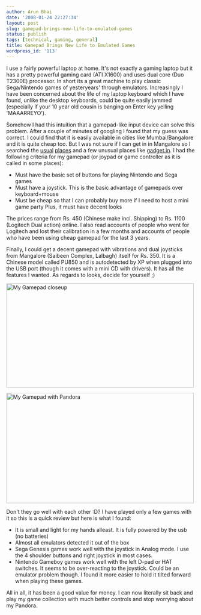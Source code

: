 ```yaml
---
author: Arun Bhai
date: '2008-01-24 22:27:34'
layout: post
slug: gamepad-brings-new-life-to-emulated-games
status: publish
tags: [technical, gaming, general]
title: Gamepad Brings New Life to Emulated Games
wordpress_id: '113'
---
```


I use a fairly powerful laptop at home. It's not exactly a gaming laptop but it has a pretty powerful gaming card (ATI X1600) and uses dual core (Duo T2300E) processor. In short its a great machine to play classic Sega/Nintendo games of yesteryears' through emulators. Increasingly I have been concerned about the life of my laptop keyboard which I have found, unlike the desktop keyboards, could be quite easily jammed (especially if your 10 year old cousin is banging on Enter key yelling 'MAAARREYO').

Somehow I had this intuition that a gamepad-like input device can solve this problem. After a couple of minutes of googling I found that my guess was correct. I could find that it is easily available in cities like Mumbai/Bangalore and it is quite cheap too. But I was not sure if I can get in in Mangalore so I searched the [usual](http://ebay.co.in/) [places](http://shopping.rediff.com/) and a few unusual places like [gadget.in](http://gadgets.in/). I had the following criteria for my gamepad (or joypad or game controller as it is called in some places):

* Must have the basic set of buttons for playing Nintendo and Sega games
* Must have a joystick. This is the basic advantage of gamepads over keyboard+mouse
* Must be cheap so that I can probably buy more if I need to host a mini game party
Plus, it must have decent looks

The prices range from Rs. 450 (Chinese make incl. Shipping) to Rs. 1100 (Logitech Dual action) online. I also read accounts of people who went for Logitech and lost their calibration in a few months and accounts of people who have been using cheap gamepad for the last 3 years.

Finally, I could get a decent gamepad with vibrations and dual joysticks from Mangalore (Saibeen Complex, Lalbagh) itself for Rs. 350. It is a Chinese model called PU850 and is autodetected by XP when plugged into the USB port (though it comes with a mini CD with drivers). It has all the features I wanted. As regards to looks, decide for yourself ;)

<a href="http://www.flickr.com/photos/arun_ravindran/2215166944/" title="My Gamepad closeup by ArunClickClick, on Flickr"><img src="http://farm3.static.flickr.com/2212/2215166944_98dac7e0ab.jpg" width="500" height="277" alt="My Gamepad closeup" /></a>

<a href="http://www.flickr.com/photos/arun_ravindran/2215166942/" title="My Gamepad with Pandora by ArunClickClick, on Flickr"><img src="http://farm3.static.flickr.com/2242/2215166942_b433690066.jpg" width="500" height="293" alt="My Gamepad with Pandora" /></a>

Don't they go well with each other :D?  I have played only a few games with it so this is a quick review but here is what I found:

* It is small and light for my hands alleast. It is fully powered by the usb (no batteries)
* Almost all emulators detected it out of the box
* Sega Genesis games work well with the joystick in Analog mode. I use the 4 shoulder buttons and right joystick in most cases.
* Nintendo Gameboy games work well with the left D-pad or HAT switches. It seems to be over-reacting to the joystick. Could be an emulator problem though. I found it more easier to hold it tilted forward when playing these games.

All in all, it has been a good value for money. I can now literally sit back and play my game collection with much better controls and stop worrying about my Pandora.
